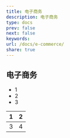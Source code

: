 ```yaml
---
title: 电子商务
description: 电子商务
type: docs
prev: false
next: false
keywords: 
url: /docs/e-commerce/
share: true
---
```


## 电子商务

- 1
- 2
- 3

| 1   | 2   |
| --- | --- |
| 3   | 4   |
